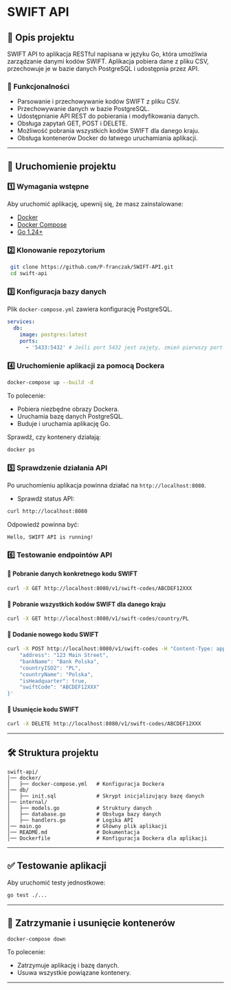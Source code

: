 # SWIFT API

## 📌 Opis projektu

SWIFT API to aplikacja RESTful napisana w języku Go, która umożliwia zarządzanie danymi kodów SWIFT.
Aplikacja pobiera dane z pliku CSV, przechowuje je w bazie danych PostgreSQL i udostępnia przez API.

### 🌟 Funkcjonalności

- Parsowanie i przechowywanie kodów SWIFT z pliku CSV.
- Przechowywanie danych w bazie PostgreSQL.
- Udostępnianie API REST do pobierania i modyfikowania danych.
- Obsługa zapytań GET, POST i DELETE.
- Możliwość pobrania wszystkich kodów SWIFT dla danego kraju.
- Obsługa kontenerów Docker do łatwego uruchamiania aplikacji.

---

## 🚀 Uruchomienie projektu

### 1️⃣ Wymagania wstępne

Aby uruchomić aplikację, upewnij się, że masz zainstalowane:

- [Docker](https://www.docker.com/get-started)
- [Docker Compose](https://docs.docker.com/compose/install/)
- [Go 1.24+](https://go.dev/dl/)

### 2️⃣ Klonowanie repozytorium

```sh
 git clone https://github.com/P-franczak/SWIFT-API.git
 cd swift-api
```

### 3️⃣ Konfiguracja bazy danych

Plik `docker-compose.yml` zawiera konfigurację PostgreSQL.

```yaml
services:
  db:
    image: postgres:latest
    ports:
      - '5433:5432' # Jeśli port 5432 jest zajęty, zmień pierwszy port na inny
```

### 4️⃣ Uruchomienie aplikacji za pomocą Dockera

```sh
docker-compose up --build -d
```

To polecenie:

- Pobiera niezbędne obrazy Dockera.
- Uruchamia bazę danych PostgreSQL.
- Buduje i uruchamia aplikację Go.

Sprawdź, czy kontenery działają:

```sh
docker ps
```

### 5️⃣ Sprawdzenie działania API

Po uruchomieniu aplikacja powinna działać na `http://localhost:8080`.

- Sprawdź status API:

```sh
curl http://localhost:8080
```

Odpowiedź powinna być:

```
Hello, SWIFT API is running!
```

### 6️⃣ Testowanie endpointów API

#### 📌 Pobranie danych konkretnego kodu SWIFT

```sh
curl -X GET http://localhost:8080/v1/swift-codes/ABCDEF12XXX
```

#### 📌 Pobranie wszystkich kodów SWIFT dla danego kraju

```sh
curl -X GET http://localhost:8080/v1/swift-codes/country/PL
```

#### 📌 Dodanie nowego kodu SWIFT

```sh
curl -X POST http://localhost:8080/v1/swift-codes -H "Content-Type: application/json" -d '{
    "address": "123 Main Street",
    "bankName": "Bank Polska",
    "countryISO2": "PL",
    "countryName": "Polska",
    "isHeadquarter": true,
    "swiftCode": "ABCDEF12XXX"
}'
```

#### 📌 Usunięcie kodu SWIFT

```sh
curl -X DELETE http://localhost:8080/v1/swift-codes/ABCDEF12XXX
```

---

## 🛠️ Struktura projektu

```
swift-api/
│── docker/
│   ├── docker-compose.yml   # Konfiguracja Dockera
│── db/
│   ├── init.sql             # Skrypt inicjalizujący bazę danych
│── internal/
│   ├── models.go            # Struktury danych
│   ├── database.go          # Obsługa bazy danych
│   ├── handlers.go          # Logika API
│── main.go                  # Główny plik aplikacji
│── README.md                # Dokumentacja
│── Dockerfile               # Konfiguracja Dockera dla aplikacji
```

---

## ✅ Testowanie aplikacji

Aby uruchomić testy jednostkowe:

```sh
go test ./...
```

---

## 🔄 Zatrzymanie i usunięcie kontenerów

```sh
docker-compose down
```

To polecenie:

- Zatrzymuje aplikację i bazę danych.
- Usuwa wszystkie powiązane kontenery.

---
